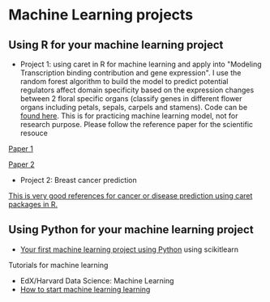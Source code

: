 # Machine Learning projects 


## Using R for your machine learning project 

* Project 1: using caret in R for machine learning and apply into "Modeling Transcription binding contribution and gene expression". I use the random forest algorithm to build the model to predict potential regulators affect domain specificity based on the expression changes between 2 floral specific organs (classify genes in different flower organs including petals, sepals, carpels and stamens). Code can be [found here](https://github.com/donalbonny/MachineLearning_projects/blob/master/flower_model.Rmd). This is for practicing machine learning model, not for research purpose. Please follow the reference paper for the scientific resouce 

[Paper 1](https://github.com/donalbonny/donalbonny.github.io/blob/master/assets/s41467-018-06772-3.pdf)

[Paper 2](https://github.com/donalbonny/donalbonny.github.io/blob/master/assets/419.full.pdf)

* Project 2: Breast cancer prediction 

 [This is very good references for cancer or disease prediction using caret packages in R.](https://shiring.github.io/machine_learning/2017/03/31/webinar_code)

## Using Python for your machine learning project 
* [Your first machine learning project using Python](https://machinelearningmastery.com/make-predictions-scikit-learn/) using scikitlearn 



Tutorials for machine learning
* EdX/Harvard Data Science: Machine Learning 
* [How to start machine learning learning](https://machinelearningmastery.com/start-here/#getstarted)
